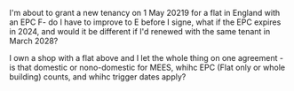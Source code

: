 I'm about to grant a new tenancy on 1 May 20219 for a flat in England with an EPC F- do I have to improve to E before I signe, what if the EPC expires in 2024, and would it be different if I'd renewed with the same tenant in March 2028?

I own a shop with a flat above and I let the whole thing on one agreement - is that domestic or nono-domestic for MEES, whihc EPC (Flat only or whole building) counts, and whihc trigger dates apply?
